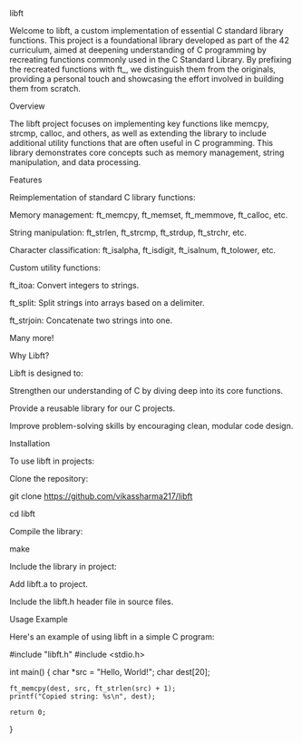 libft

Welcome to libft, a custom implementation of essential C standard library functions. This project is a foundational library developed as part of the 42 curriculum, aimed at deepening understanding of C programming by recreating functions commonly used in the C Standard Library. By prefixing the recreated functions with ft_, we distinguish them from the originals, providing a personal touch and showcasing the effort involved in building them from scratch.

Overview

The libft project focuses on implementing key functions like memcpy, strcmp, calloc, and others, as well as extending the library to include additional utility functions that are often useful in C programming. This library demonstrates core concepts such as memory management, string manipulation, and data processing.

Features

Reimplementation of standard C library functions:

Memory management: ft_memcpy, ft_memset, ft_memmove, ft_calloc, etc.

String manipulation: ft_strlen, ft_strcmp, ft_strdup, ft_strchr, etc.

Character classification: ft_isalpha, ft_isdigit, ft_isalnum, ft_tolower, etc.

Custom utility functions:

ft_itoa: Convert integers to strings.

ft_split: Split strings into arrays based on a delimiter.

ft_strjoin: Concatenate two strings into one.

Many more!

Why Libft?

Libft is designed to:

Strengthen our understanding of C by diving deep into its core functions.

Provide a reusable library for our C projects.

Improve problem-solving skills by encouraging clean, modular code design.

Installation

To use libft in projects:

Clone the repository:

git clone https://github.com/vikassharma217/libft

cd libft

Compile the library:

make

Include the library in project:

Add libft.a to project.

Include the libft.h header file in source files.

Usage Example

Here's an example of using libft in a simple C program:

#include "libft.h"
#include <stdio.h>

int main() 
{
    char *src = "Hello, World!";
    char dest[20];

    ft_memcpy(dest, src, ft_strlen(src) + 1);
    printf("Copied string: %s\n", dest);

    return 0;
}

